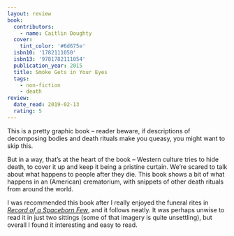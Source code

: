 ```yaml
---
layout: review
book:
  contributors:
    - name: Caitlin Doughty
  cover:
    tint_color: '#6d675e'
  isbn10: '1782111050'
  isbn13: '9781782111054'
  publication_year: 2015
  title: Smoke Gets in Your Eyes
  tags:
    - non-fiction
    - death
review:
  date_read: 2019-02-13
  rating: 5
---
```


This is a pretty graphic book – reader beware, if descriptions of decomposing bodies and death rituals make you queasy, you might want to skip this.

But in a way, that’s at the heart of the book – Western culture tries to hide death, to cover it up and keep it being a pristine curtain. We’re scared to talk about what happens to people after they die. This book shows a bit of what happens in an (American) crematorium, with snippets of other death rituals from around the world.

I was recommended this book after I really enjoyed the funeral rites in [*Record of a Spaceborn Few*](/2018/record-of-a-spaceborn-few/), and it follows neatly. It was perhaps unwise to read it in just two sittings (some of that imagery is quite unsettling), but overall I found it interesting and easy to read.
